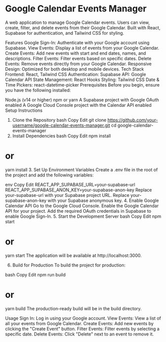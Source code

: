 # Google Calendar Events Manager
A web application to manage Google Calendar events. Users can view, create, filter, and delete events from their Google Calendar. Built with React, Supabase for authentication, and Tailwind CSS for styling.

Features
Google Sign-In: Authenticate with your Google account using Supabase.
View Events: Display a list of events from your Google Calendar.
Create Events: Add new events with start and end dates, names, and descriptions.
Filter Events: Filter events based on specific dates.
Delete Events: Remove events directly from your Google Calendar.
Responsive Design: Optimized for both desktop and mobile devices.
Tech Stack
Frontend: React, Tailwind CSS
Authentication: Supabase
API: Google Calendar API
State Management: React Hooks
Styling: Tailwind CSS
Date & Time Pickers: react-datetime-picker
Prerequisites
Before you begin, ensure you have the following installed:

Node.js (v14 or higher)
npm or yarn
A Supabase project with Google OAuth enabled
A Google Cloud Console project with the Calendar API enabled
Setup Instructions
1. Clone the Repository
bash
Copy
Edit
git clone https://github.com/your-username/google-calendar-events-manager.git
cd google-calendar-events-manager
2. Install Dependencies
bash
Copy
Edit
npm install
# or
yarn install
3. Set Up Environment Variables
Create a .env file in the root of the project and add the following variables:

env
Copy
Edit
REACT_APP_SUPABASE_URL=your-supabase-url
REACT_APP_SUPABASE_ANON_KEY=your-supabase-anon-key
Replace your-supabase-url with your Supabase project URL.
Replace your-supabase-anon-key with your Supabase anonymous key.
4. Enable Google Calendar API
Go to the Google Cloud Console.
Enable the Google Calendar API for your project.
Add the required OAuth credentials in Supabase to enable Google Sign-In.
5. Start the Development Server
bash
Copy
Edit
npm start
# or
yarn start
The application will be available at http://localhost:3000.

6. Build for Production
To build the project for production:

bash
Copy
Edit
npm run build
# or
yarn build
The production-ready build will be in the build directory.

Usage
Sign In: Log in using your Google account.
View Events: View a list of all your events from Google Calendar.
Create Events: Add new events by clicking the "Create Event" button.
Filter Events: Filter events by selecting a specific date.
Delete Events: Click "Delete" next to an event to remove it.
